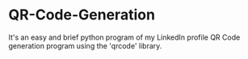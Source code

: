 # QR-Code-Generation
It's an easy and brief python program of my LinkedIn profile QR Code generation program using the 'qrcode' library. 
